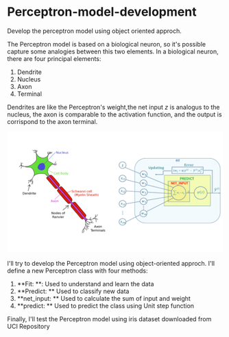 # Perceptron-model-development
Develop the perceptron model using object oriented approch.

The Perceptron model is based on a biological neuron, so it's possible capture some analogies between this two elements.
In a biological neuron, there are four principal elements:


1.   Dendrite
2.   Nucleus
3.   Axon
4.   Terminal

Dendrites are like the Perceptron's weight,the net input *z* is analogus to the nucleus, the axon is comparable to the activation function, and the output is corrispond to the axon terminal.

![Biological Neuron And Perceptron](bnp.png)


I'll try to develop the Perceptron model using object-oriented approch.
I'll define a new Perceptron class with four methods: 


1.   **Fit: **: Used to understand and learn the data
2.   **Predict: ** Used to classify new data
3.   **net_input: ** Used to calculate the sum of input and weight
4.   **predict: ** Used to predict the class using Unit step function

   
Finally, I'll test the Perceptron model using iris dataset downloaded from UCI Repository
